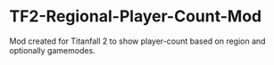 # TF2-Regional-Player-Count-Mod
Mod created for Titanfall 2 to show player-count based on region and optionally gamemodes.
